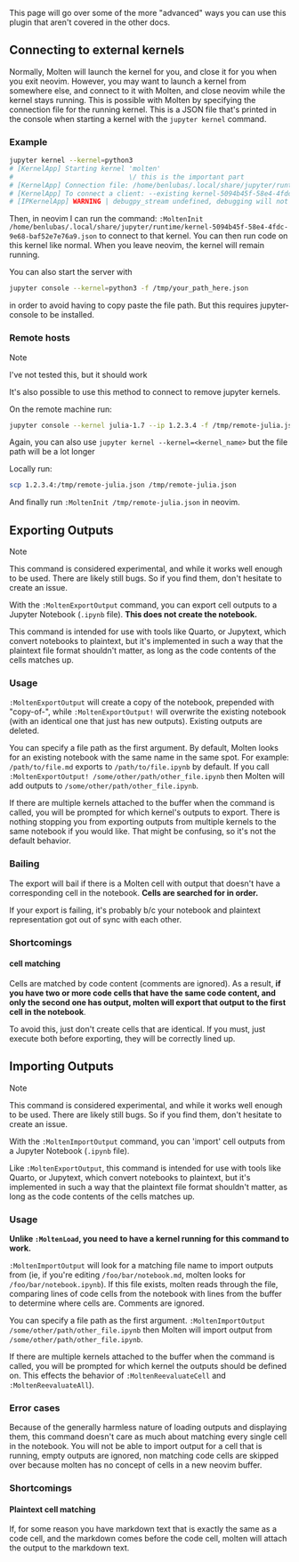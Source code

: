 This page will go over some of the more "advanced" ways you can use this plugin that aren't covered
in the other docs.

## Connecting to external kernels

Normally, Molten will launch the kernel for you, and close it for you when you exit neovim. However,
you may want to launch a kernel from somewhere else, and connect to it with Molten, and close neovim
while the kernel stays running. This is possible with Molten by specifying the connection file for
the running kernel. This is a JSON file that's printed in the console when starting a kernel with
the `jupyter kernel` command.

### Example

```bash
jupyter kernel --kernel=python3
# [KernelApp] Starting kernel 'molten'
#                             \/ this is the important part
# [KernelApp] Connection file: /home/benlubas/.local/share/jupyter/runtime/kernel-5094b45f-58e4-4fdc-9e68-baf52e7e76a9.json
# [KernelApp] To connect a client: --existing kernel-5094b45f-58e4-4fdc-9e68-baf52e7e76a9.json
# [IPKernelApp] WARNING | debugpy_stream undefined, debugging will not be enabled
```

Then, in neovim I can run the command: `:MoltenInit
/home/benlubas/.local/share/jupyter/runtime/kernel-5094b45f-58e4-4fdc-9e68-baf52e7e76a9.json` to
connect to that kernel. You can then run code on this kernel like normal. When you leave neovim, the
kernel will remain running.

You can also start the server with

```bash
jupyter console --kernel=python3 -f /tmp/your_path_here.json
```

in order to avoid having to copy paste the file path. But this requires jupyter-console to be
installed.

### Remote hosts

> [!NOTE]
> I've not tested this, but it should work

It's also possible to use this method to connect to remove jupyter kernels.

On the remote machine run:

```bash
jupyter console --kernel julia-1.7 --ip 1.2.3.4 -f /tmp/remote-julia.json
```

Again, you can also use `jupyter kernel --kernel=<kernel_name>` but the file path will be a lot
longer

Locally run:

```bash
scp 1.2.3.4:/tmp/remote-julia.json /tmp/remote-julia.json
```

And finally run `:MoltenInit /tmp/remote-julia.json` in neovim.

## Exporting Outputs

> [!NOTE]
> This command is considered experimental, and while it works well enough to be used. There are
> likely still bugs. So if you find them, don't hesitate to create an issue.

With the `:MoltenExportOutput` command, you can export cell outputs to a Jupyter Notebook (`.ipynb` file).
**This does not create the notebook.**

This command is intended for use with tools like Quarto, or Jupytext, which convert notebooks to
plaintext, but it's implemented in such a way that the plaintext file format shouldn't matter, as
long as the code contents of the cells matches up.

### Usage

`:MoltenExportOutput` will create a copy of the notebook, prepended with "copy-of-", while
`:MoltenExportOutput!` will overwrite the existing notebook (with an identical one that just has new
outputs). Existing outputs are deleted.

You can specify a file path as the first argument. By default, Molten looks for an existing notebook
with the same name in the same spot. For example: `/path/to/file.md` exports to
`/path/to/file.ipynb` by default. If you call `:MoltenExportOutput! /some/other/path/other_file.ipynb`
then Molten will add outputs to `/some/other/path/other_file.ipynb`.

If there are multiple kernels attached to the buffer when the command is called, you will be
prompted for which kernel's outputs to export. There is nothing stopping you from exporting outputs
from multiple kernels to the same notebook if you would like. That might be confusing, so it's not
the default behavior.

### Bailing

The export will bail if there is a Molten cell with output that doesn't have a corresponding cell in
the notebook. **Cells are searched for in order.**

If your export is failing, it's probably b/c your notebook and plaintext representation got out of
sync with each other.

### Shortcomings

#### cell matching

Cells are matched by code content (comments are ignored). As a result, **if you have two or more
code cells that have the same code content, and only the second one has output, molten will export
that output to the first cell in the notebook**.

To avoid this, just don't create cells that are identical. If you must, just execute both before
exporting, they will be correctly lined up.

## Importing Outputs

> [!NOTE]
> This command is considered experimental, and while it works well enough to be used. There are
> likely still bugs. So if you find them, don't hesitate to create an issue.

With the `:MoltenImportOutput` command, you can 'import' cell outputs from a Jupyter Notebook
(`.ipynb` file).

Like `:MoltenExportOutput`, this command is intended for use with tools like Quarto, or Jupytext,
which convert notebooks to plaintext, but it's implemented in such a way that the plaintext file
format shouldn't matter, as long as the code contents of the cells matches up.

### Usage

**Unlike `:MoltenLoad`, you need to have a kernel running for this command to work.**

`:MoltenImportOutput` will look for a matching file name to import outputs from (ie, if you're
editing `/foo/bar/notebook.md`, molten looks for `/foo/bar/notebook.ipynb`). If this file exists,
molten reads through the file, comparing lines of code cells from the notebook with lines from the
buffer to determine where cells are. Comments are ignored.

You can specify a file path as the first argument. `:MoltenImportOutput
/some/other/path/other_file.ipynb` then Molten will import output from
`/some/other/path/other_file.ipynb`.

If there are multiple kernels attached to the buffer when the command is called, you will be
prompted for which kernel the outputs should be defined on. This effects the behavior of
`:MoltenReevaluateCell` and `:MoltenReevaluateAll`).

### Error cases

Because of the generally harmless nature of loading outputs and displaying them, this command
doesn't care as much about matching every single cell in the notebook. You will not be able to
import output for a cell that is running, empty outputs are ignored, non matching code cells are
skipped over because molten has no concept of cells in a new neovim buffer.
### Shortcomings

#### Plaintext cell matching
If, for some reason you have markdown text that is exactly the same as a code cell, and the markdown
comes before the code cell, molten will attach the output to the markdown text.
